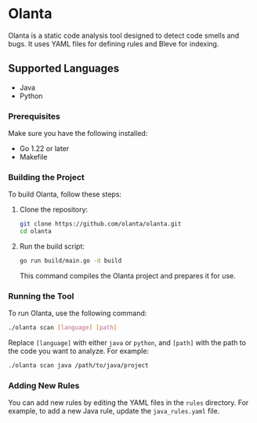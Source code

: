 # Olanta

Olanta is a static code analysis tool designed to detect code smells and bugs. It uses YAML files for defining rules and Bleve for indexing.

## Supported Languages

- Java
- Python

### Prerequisites

Make sure you have the following installed:
- Go 1.22 or later
- Makefile

### Building the Project

To build Olanta, follow these steps:

1. Clone the repository:
    ```sh
    git clone https://github.com/olanta/olanta.git
    cd olanta
    ```

2. Run the build script:
    ```sh
    go run build/main.go -d build
    ```

    This command compiles the Olanta project and prepares it for use.

### Running the Tool

To run Olanta, use the following command:

```sh
./olanta scan [language] [path]
```

Replace `[language]` with either `java` or `python`, and `[path]` with the path to the code you want to analyze. For example:

```sh
./olanta scan java /path/to/java/project
```

### Adding New Rules

You can add new rules by editing the YAML files in the `rules` directory. For example, to add a new Java rule, update the `java_rules.yaml` file.
